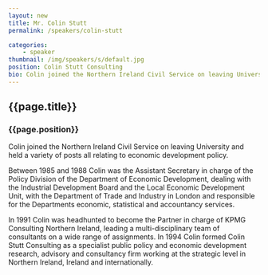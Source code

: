 ```yaml
---
layout: new
title: Mr. Colin Stutt
permalink: /speakers/colin-stutt

categories: 
    - speaker
thumbnail: /img/speakers/s/default.jpg
position: Colin Stutt Consulting 
bio: Colin joined the Northern Ireland Civil Service on leaving University and held a variety of posts all relating to economic development policy.
---
```


## {{page.title}}
### {{page.position}}

Colin joined the Northern Ireland Civil Service on leaving University and held a variety of posts all relating to economic development policy.

Between 1985 and 1988 Colin was the Assistant Secretary in charge of the Policy Division of the Department of Economic Development, dealing with the Industrial Development Board and the Local Economic Development Unit, with the Department of Trade and Industry in London and responsible for the Departments economic, statistical and accountancy services.

In 1991 Colin was headhunted to become the Partner in charge of KPMG Consulting Northern Ireland, leading a multi-disciplinary team of consultants on a wide range of assignments. In 1994 Colin formed Colin Stutt Consulting as a specialist public policy and economic development research, advisory and consultancy firm working at the strategic level in Northern Ireland, Ireland and internationally. 
